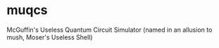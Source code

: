 # muqcs
McGuffin's Useless Quantum Circuit Simulator
(named in an allusion to mush, Moser's Useless Shell)

